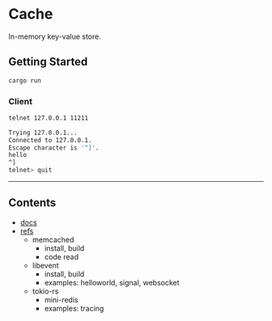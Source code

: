 # Cache

In-memory key-value store.

## Getting Started

```bash
cargo run
```

### Client

```bash
telnet 127.0.0.1 11211

Trying 127.0.0.1...
Connected to 127.0.0.1.
Escape character is '^]'.
hello
^]
telnet> quit
```

---

## Contents

- [docs](docs/README.md)
- [refs](refs/README.md)
  - memcached
    - install, build
    - code read
  - libevent
    - install, build
    - examples: helloworld, signal, websocket
  - tokio-rs
    - mini-redis
    - examples: tracing

